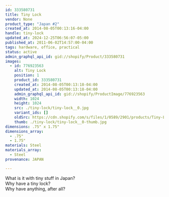 ```yaml
---
id: 333580731
title: Tiny Lock
vendor: None
product_type: "Japan #2"
created_at: 2014-08-05T00:13:16-04:00
handle: tiny-lock
updated_at: 2024-12-25T06:56:07-05:00
published_at: 2011-06-02T14:57:00-04:00
tags: hardware, office, practical
status: active
admin_graphql_api_id: gid://shopify/Product/333580731
images:
  - id: 776923563
    alt: Tiny Lock
    position: 1
    product_id: 333580731
    created_at: 2014-08-05T00:13:18-04:00
    updated_at: 2014-08-05T00:13:18-04:00
    admin_graphql_api_id: gid://shopify/ProductImage/776923563
    width: 1024
    height: 1024
    src: ./tiny-lock/tiny-lock__0.jpg
    variant_ids: []
    oldSrc: https://cdn.shopify.com/s/files/1/0589/2901/products/Tiny-Lock.jpeg?v=1407211998
    thumb: ./tiny-lock/tiny-lock__0-thumb.jpg
dimensions: .75" x 1.75"
dimensions_array:
  - .75"
  - 1.75"
materials: Steel
materials_array:
  - Steel
provenance: JAPAN

---
```


What is it with tiny stuff in Japan?  
Why have a tiny lock?  
Why have anything, after all?